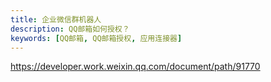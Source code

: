 ```yaml
---
title: 企业微信群机器人
description: QQ邮箱如何授权？
keywords: [QQ邮箱, QQ邮箱授权, 应用连接器]
---
```



https://developer.work.weixin.qq.com/document/path/91770